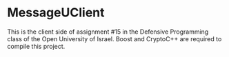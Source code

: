 # MessageUClient

This is the client side of assignment #15 in the Defensive Programming class of the Open University of Israel.
Boost and CryptoC++ are required to compile this project.
